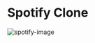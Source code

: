 # Spotify Clone

![spotify-image](https://user-images.githubusercontent.com/43256759/104152542-de5cbf80-53ad-11eb-884a-29edbf33906c.png)
